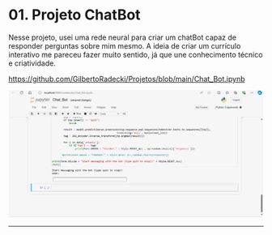 # 01. Projeto ChatBot

Nesse projeto, usei uma rede neural para criar um chatBot capaz de responder perguntas sobre mim mesmo.
A ideia de criar um currículo interativo me pareceu fazer muito sentido, já que une conhecimento técnico e criatividade.

https://github.com/GilbertoRadecki/Projetos/blob/main/Chat_Bot.ipynb

<img src="gilbot.gif">

______________________________________________________________________
